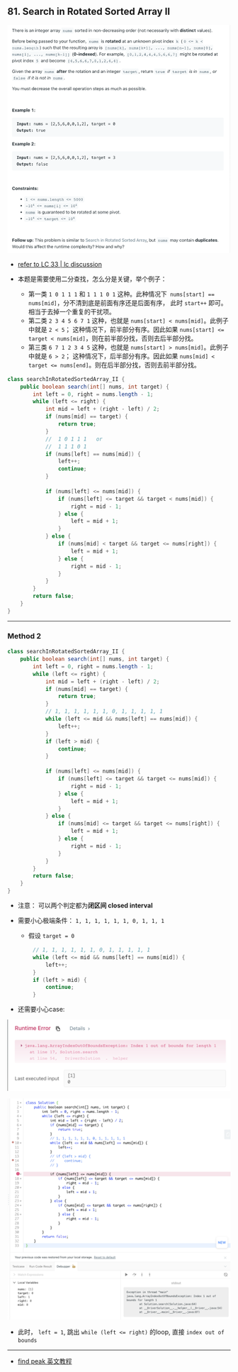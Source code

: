 ## 81. Search in Rotated Sorted Array II
![](img/2023-04-02-19-52-31.png)

- [refer to LC 33 | lc discussion](https://leetcode.cn/problems/search-in-rotated-sorted-array-ii/solutions/22056/zai-javazhong-ji-bai-liao-100de-yong-hu-by-reedfan/#:~:text=Java-,%E8%A7%A3%E9%A2%98%E6%80%9D%E8%B7%AF%EF%BC%9A,%E9%9C%80%E8%A6%81%E4%BD%BF%E7%94%A8%E4%BA%8C%E5%88%86%E6%9F%A5%E6%89%BE%EF%BC%8C%E6%80%8E%E4%B9%88%E5%88%86%E6%98%AF%E5%85%B3%E9%94%AE%EF%BC%8C%E4%B8%BE%E4%B8%AA%E4%BE%8B%E5%AD%90%EF%BC%9A,-%E7%AC%AC%E4%B8%80%E7%B1%BB)


- 本题是需要使用二分查找，怎么分是关键，举个例子：
  - 第一类 `1 0 1 1 1` 和 `1 1 1 0 1` 这种。此种情况下` nums[start] == nums[mid]`，分不清到底是前面有序还是后面有序，
    此时 `start++` 即可。相当于去掉一个重复的干扰项。
  - 第二类 `2 3 4 5 6 7 1` 这种，也就是 `nums[start] < nums[mid]`。此例子中就是 `2 < 5`； 这种情况下，前半部分有序。因此如果 
    `nums[start] <= target < nums[mid]`，则在前半部分找，否则去后半部分找。
  - 第三类 `6 7 1 2 3 4 5` 这种，也就是 `nums[start] > nums[mid]`。此例子中就是 `6 > 2`； 这种情况下，后半部分有序。因此如果 
    `nums[mid] < target <= nums[end]`。则在后半部分找，否则去前半部分找。


```java
class searchInRotatedSortedArray_II {
    public boolean search(int[] nums, int target) {
        int left = 0, right = nums.length - 1;
        while (left <= right) {
            int mid = left + (right - left) / 2;
            if (nums[mid] == target) {
                return true;
            }
            //  1 0 1 1 1   or
            //  1 1 1 0 1
            if (nums[left] == nums[mid]) {
                left++;
                continue;
            }

            if (nums[left] <= nums[mid]) {
                if (nums[left] <= target && target < nums[mid]) {
                    right = mid - 1;
                } else {
                    left = mid + 1;
                }
            } else {
                if (nums[mid] < target && target <= nums[right]) {
                    left = mid + 1;
                } else {
                    right = mid - 1;
                }
            }
        }
        return false;
    }
}
```



---

### Method 2


```java
class searchInRotatedSortedArray_II {
    public boolean search(int[] nums, int target) {
        int left = 0, right = nums.length - 1;
        while (left <= right) {
            int mid = left + (right - left) / 2;
            if (nums[mid] == target) {
                return true;
            }
            // 1, 1, 1, 1, 1, 1, 0, 1, 1, 1, 1, 1
            while (left <= mid && nums[left] == nums[mid]) {
                left++;
            }
            if (left > mid) {
                continue;
            }

            if (nums[left] <= nums[mid]) {
                if (nums[left] <= target && target <= nums[mid]) {
                    right = mid - 1;
                } else {
                    left = mid + 1;
                }
            } else {
                if (nums[mid] <= target && target <= nums[right]) {
                    left = mid + 1;
                } else {
                    right = mid - 1;
                }
            }
        }
        return false;
    }
}
```


- 注意： 可以两个判定都为**闭区间 closed interval**

- 需要小心极端条件： `1, 1, 1, 1, 1, 1, 0, 1, 1, 1`
  - 假设 `target = 0`


```java
        // 1, 1, 1, 1, 1, 1, 0, 1, 1, 1, 1, 1
        while (left <= mid && nums[left] == nums[mid]) {
            left++;
        }
        if (left > mid) {
            continue;
        }
```

- 还需要小心case: 

![](img/2023-04-08-16-41-56.png)

![](img/2023-04-08-16-42-54.png)

- 此时， `left = 1`, 跳出 `while (left <= right)` 的loop, 直接 `index out of bounds`




---
- [find peak 英文教程](https://leetcode.com/problems/search-in-rotated-sorted-array-ii/discuss/1654316/C%2B%2B-oror-Binary-Search-Approach-oror-O(log-N)-oror-Divided-and-Conquered)

